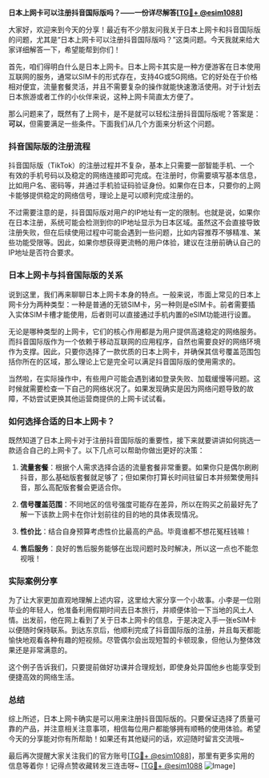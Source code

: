 **日本上网卡可以注册抖音国际版吗？——一份详尽解答[[TG💪+ @esim1088](https://t.me/s/esim1088)]**

大家好，欢迎来到今天的分享！最近有不少朋友问我关于日本上网卡和抖音国际版的问题，尤其是“日本上网卡可以注册抖音国际版吗？”这类问题。今天我就来给大家详细解答一下，希望能帮到你们！

首先，咱们得明白什么是日本上网卡。日本上网卡其实是一种方便游客在日本使用互联网的服务，通常以SIM卡的形式存在，支持4G或5G网络。它的好处在于价格相对便宜，流量套餐灵活，并且不需要复杂的操作就能快速激活使用。对于计划去日本旅游或者工作的小伙伴来说，这种上网卡简直太方便了。

那么问题来了，既然有了上网卡，是不是就可以轻松注册抖音国际版呢？答案是：**可以**，但需要满足一些条件。下面我们从几个方面来分析这个问题。

### 抖音国际版的注册流程

抖音国际版（TikTok）的注册过程并不复杂，基本上只需要一部智能手机、一个有效的手机号码以及稳定的网络连接即可完成。在注册时，你需要填写基本信息，比如用户名、密码等，并通过手机验证码验证身份。如果你在日本，只要你的上网卡能够提供稳定的网络信号，理论上是可以顺利完成注册的。

不过需要注意的是，抖音国际版对用户的IP地址有一定的限制。也就是说，如果你在日本注册，系统可能会检测到你的IP地址显示为日本区域。虽然这不会直接导致注册失败，但在后续使用过程中可能会遇到一些问题，比如内容推荐不够精准、某些功能受限等。因此，如果你想获得更流畅的用户体验，建议在注册前确认自己的IP地址是否符合要求。

### 日本上网卡与抖音国际版的关系

说到这里，我们再来聊聊日本上网卡本身的特点。一般来说，市面上常见的日本上网卡分为两种类型：一种是普通的无锁SIM卡，另一种则是eSIM卡。前者需要插入实体SIM卡槽才能使用，后者则可以直接通过手机内置的eSIM功能进行设置。

无论是哪种类型的上网卡，它们的核心作用都是为用户提供高速稳定的网络服务。而抖音国际版作为一个依赖于移动互联网的应用程序，自然也需要良好的网络环境作为支撑。因此，只要你选择了一款优质的日本上网卡，并确保其信号覆盖范围包括你所在的区域，那么理论上它是完全可以满足抖音国际版的使用需求的。

当然啦，在实际操作中，有些用户可能会遇到诸如登录失败、加载缓慢等问题。这时候就需要检查一下自己的网络状况了。如果发现确实是因为网络问题导致的故障，不妨尝试更换其他运营商提供的上网卡试试看。

### 如何选择合适的日本上网卡？

既然知道了日本上网卡对于注册抖音国际版的重要性，接下来就要讲讲如何挑选一款适合自己的上网卡了。以下几点可以帮助你做出更好的决策：

1. **流量套餐**：根据个人需求选择合适的流量套餐非常重要。如果你只是偶尔刷刷抖音，那么基础版套餐就足够了；但如果你打算长时间驻留日本并频繁使用抖音，那么高配版套餐会更适合你。
   
2. **信号覆盖范围**：不同地区的信号强度可能存在差异，所以在购买之前最好先了解一下该款上网卡在你计划前往的目的地的具体表现情况。

3. **性价比**：结合自身预算考虑性价比最高的产品。毕竟谁都不想花冤枉钱嘛！

4. **售后服务**：良好的售后服务能够在出现问题时及时解决，所以这一点也不能忽视哦！

### 实际案例分享

为了让大家更加直观地理解上述内容，这里给大家分享一个小故事。小李是一位刚毕业的年轻人，他准备利用假期时间去日本旅行，并顺便体验一下当地的风土人情。出发前，他在网上看到了关于日本上网卡的信息，于是决定入手一张eSIM卡以便随时保持联系。到达东京后，他顺利完成了抖音国际版的注册，并且每天都能愉快地观看各种有趣的短视频。尽管偶尔会出现短暂的卡顿现象，但他认为整体效果还是非常满意的。

这个例子告诉我们，只要提前做好功课并合理规划，即使身处异国他乡也能享受到便捷高效的网络生活。

### 总结

综上所述，日本上网卡确实是可以用来注册抖音国际版的。只要保证选择了质量可靠的产品，并注意相关注意事项，相信每位用户都能够拥有顺畅的使用体验。希望今天的分享能对你有所帮助！如果还有其他疑问的话，欢迎随时留言交流哦~

最后再次提醒大家关注我们的官方账号[[TG💪+ @esim1088](https://t.me/s/esim1088)]，那里有更多实用的信息等着你！记得点赞收藏转发三连击呀~ [[TG💪+ @esim1088](https://t.me/s/esim1088) ![Image](https://i.postimg.cc/4NQfJmqS/Snipaste-2025-05-13-00-14-12.png)]